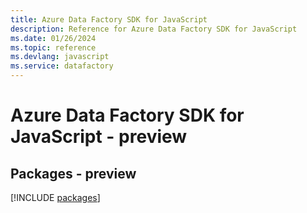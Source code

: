```yaml
---
title: Azure Data Factory SDK for JavaScript
description: Reference for Azure Data Factory SDK for JavaScript
ms.date: 01/26/2024
ms.topic: reference
ms.devlang: javascript
ms.service: datafactory
---
```

# Azure Data Factory SDK for JavaScript - preview
## Packages - preview
[!INCLUDE [packages](data-factory-index.md)]